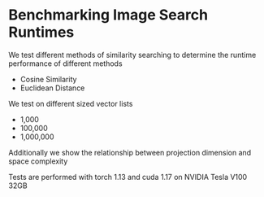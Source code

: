 # Benchmarking Image Search Runtimes

We test different methods of similarity searching to determine the runtime performance of different methods

* Cosine Similarity
* Euclidean Distance

We test on different sized vector lists
* 1,000
* 100,000
* 1,000,000

Additionally we show the relationship between projection dimension and space complexity

Tests are performed with torch 1.13 and cuda 1.17 on NVIDIA Tesla V100 32GB